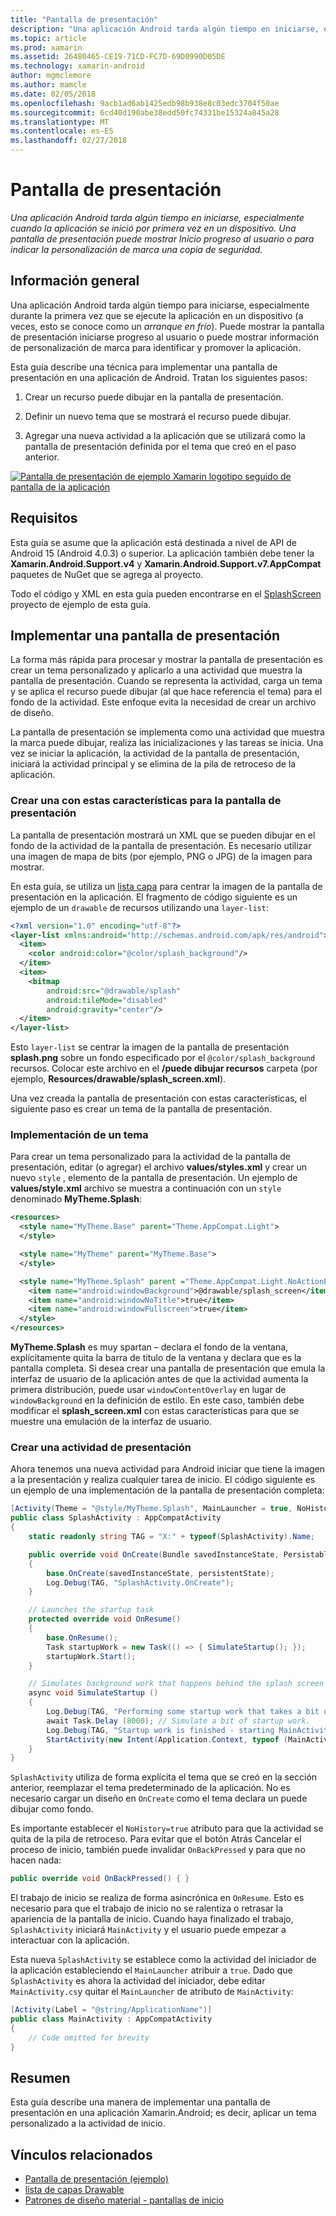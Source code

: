```yaml
---
title: "Pantalla de presentación"
description: "Una aplicación Android tarda algún tiempo en iniciarse, especialmente cuando la aplicación se inició por primera vez en un dispositivo. Una pantalla de presentación puede mostrar Inicio progreso al usuario o para indicar la personalización de marca una copia de seguridad."
ms.topic: article
ms.prod: xamarin
ms.assetid: 26480465-CE19-71CD-FC7D-69D0990D05DE
ms.technology: xamarin-android
author: mgmclemore
ms.author: mamcle
ms.date: 02/05/2018
ms.openlocfilehash: 9acb1ad6ab1425edb98b938e8c03edc3704f50ae
ms.sourcegitcommit: 6cd40d190abe38edd50fc74331be15324a845a28
ms.translationtype: MT
ms.contentlocale: es-ES
ms.lasthandoff: 02/27/2018
---
```

# <a name="splash-screen"></a>Pantalla de presentación

_Una aplicación Android tarda algún tiempo en iniciarse, especialmente cuando la aplicación se inició por primera vez en un dispositivo. Una pantalla de presentación puede mostrar Inicio progreso al usuario o para indicar la personalización de marca una copia de seguridad._

<a name="overview" />

## <a name="overview"></a>Información general

Una aplicación Android tarda algún tiempo para iniciarse, especialmente durante la primera vez que se ejecute la aplicación en un dispositivo (a veces, esto se conoce como un _arranque en frío_). Puede mostrar la pantalla de presentación iniciarse progreso al usuario o puede mostrar información de personalización de marca para identificar y promover la aplicación.

Esta guía describe una técnica para implementar una pantalla de presentación en una aplicación de Android. Tratan los siguientes pasos:

1.  Crear un recurso puede dibujar en la pantalla de presentación.

2.  Definir un nuevo tema que se mostrará el recurso puede dibujar.

3.  Agregar una nueva actividad a la aplicación que se utilizará como la pantalla de presentación definida por el tema que creó en el paso anterior.

[![Pantalla de presentación de ejemplo Xamarin logotipo seguido de pantalla de la aplicación](splash-screen-images/splashscreen-01-sml.png)](splash-screen-images/splashscreen-01.png)


<a name="requirements" />

## <a name="requirements"></a>Requisitos

Esta guía se asume que la aplicación está destinada a nivel de API de Android 15 (Android 4.0.3) o superior. La aplicación también debe tener la **Xamarin.Android.Support.v4** y **Xamarin.Android.Support.v7.AppCompat** paquetes de NuGet que se agrega al proyecto.

Todo el código y XML en esta guía pueden encontrarse en el [SplashScreen](https://developer.xamarin.com/samples/monodroid/SplashScreen) proyecto de ejemplo de esta guía.

<a name="implement" />

## <a name="implementing-a-splash-screen"></a>Implementar una pantalla de presentación

La forma más rápida para procesar y mostrar la pantalla de presentación es crear un tema personalizado y aplicarlo a una actividad que muestra la pantalla de presentación. Cuando se representa la actividad, carga un tema y se aplica el recurso puede dibujar (al que hace referencia el tema) para el fondo de la actividad. Este enfoque evita la necesidad de crear un archivo de diseño.

La pantalla de presentación se implementa como una actividad que muestra la marca puede dibujar, realiza las inicializaciones y las tareas se inicia. Una vez se iniciar la aplicación, la actividad de la pantalla de presentación, iniciará la actividad principal y se elimina de la pila de retroceso de la aplicación.

<a name="drawable" />

### <a name="creating-a-drawable-for-the-splash-screen"></a>Crear una con estas características para la pantalla de presentación

La pantalla de presentación mostrará un XML que se pueden dibujar en el fondo de la actividad de la pantalla de presentación. Es necesario utilizar una imagen de mapa de bits (por ejemplo, PNG o JPG) de la imagen para mostrar.

En esta guía, se utiliza un [lista capa](http://developer.android.com/guide/topics/resources/drawable-resource.html#LayerList) para centrar la imagen de la pantalla de presentación en la aplicación. El fragmento de código siguiente es un ejemplo de un `drawable` de recursos utilizando una `layer-list`:

```xml
<?xml version="1.0" encoding="utf-8"?>
<layer-list xmlns:android="http://schemas.android.com/apk/res/android">
  <item>
    <color android:color="@color/splash_background"/>
  </item>
  <item>
    <bitmap
        android:src="@drawable/splash"
        android:tileMode="disabled"
        android:gravity="center"/>
  </item>
</layer-list>
```

Esto `layer-list` se centrar la imagen de la pantalla de presentación **splash.png** sobre un fondo especificado por el `@color/splash_background` recursos.
Colocar este archivo en el **/puede dibujar recursos** carpeta (por ejemplo, **Resources/drawable/splash_screen.xml**).

Una vez creada la pantalla de presentación con estas características, el siguiente paso es crear un tema de la pantalla de presentación.

<a name="theme" />

### <a name="implementing-a-theme"></a>Implementación de un tema

Para crear un tema personalizado para la actividad de la pantalla de presentación, editar (o agregar) el archivo **values/styles.xml** y crear un nuevo `style` , elemento de la pantalla de presentación. Un ejemplo de **values/style.xml** archivo se muestra a continuación con un `style` denominado **MyTheme.Splash**:

```xml
<resources>
  <style name="MyTheme.Base" parent="Theme.AppCompat.Light">
  </style>

  <style name="MyTheme" parent="MyTheme.Base">
  </style>

  <style name="MyTheme.Splash" parent ="Theme.AppCompat.Light.NoActionBar">
    <item name="android:windowBackground">@drawable/splash_screen</item>
    <item name="android:windowNoTitle">true</item>
    <item name="android:windowFullscreen">true</item>
  </style>
</resources>
```

**MyTheme.Splash** es muy spartan &ndash; declara el fondo de la ventana, explícitamente quita la barra de título de la ventana y declara que es la pantalla completa. Si desea crear una pantalla de presentación que emula la interfaz de usuario de la aplicación antes de que la actividad aumenta la primera distribución, puede usar `windowContentOverlay` en lugar de `windowBackground` en la definición de estilo. En este caso, también debe modificar el **splash_screen.xml** con estas características para que se muestre una emulación de la interfaz de usuario.

<a name="activity" />

### <a name="create-a-splash-activity"></a>Crear una actividad de presentación

Ahora tenemos una nueva actividad para Android iniciar que tiene la imagen a la presentación y realiza cualquier tarea de inicio. El código siguiente es un ejemplo de una implementación de la pantalla de presentación completa:

```csharp
[Activity(Theme = "@style/MyTheme.Splash", MainLauncher = true, NoHistory = true)]
public class SplashActivity : AppCompatActivity
{
    static readonly string TAG = "X:" + typeof(SplashActivity).Name;

    public override void OnCreate(Bundle savedInstanceState, PersistableBundle persistentState)
    {
        base.OnCreate(savedInstanceState, persistentState);
        Log.Debug(TAG, "SplashActivity.OnCreate");
    }

    // Launches the startup task
    protected override void OnResume()
    {
        base.OnResume();
        Task startupWork = new Task(() => { SimulateStartup(); });
        startupWork.Start();
    }

    // Simulates background work that happens behind the splash screen
    async void SimulateStartup ()
    {
        Log.Debug(TAG, "Performing some startup work that takes a bit of time.");
        await Task.Delay (8000); // Simulate a bit of startup work.
        Log.Debug(TAG, "Startup work is finished - starting MainActivity.");
        StartActivity(new Intent(Application.Context, typeof (MainActivity)));
    }
}
```

`SplashActivity` utiliza de forma explícita el tema que se creó en la sección anterior, reemplazar el tema predeterminado de la aplicación.
No es necesario cargar un diseño en `OnCreate` como el tema declara un puede dibujar como fondo.

Es importante establecer el `NoHistory=true` atributo para que la actividad se quita de la pila de retroceso. Para evitar que el botón Atrás Cancelar el proceso de inicio, también puede invalidar `OnBackPressed` y para que no hacen nada:

```csharp
public override void OnBackPressed() { }
```

El trabajo de inicio se realiza de forma asincrónica en `OnResume`. Esto es necesario para que el trabajo de inicio no se ralentiza o retrasar la apariencia de la pantalla de inicio. Cuando haya finalizado el trabajo, `SplashActivity` iniciará `MainActivity` y el usuario puede empezar a interactuar con la aplicación.

Esta nueva `SplashActivity` se establece como la actividad del iniciador de la aplicación estableciendo el `MainLauncher` atribuir a `true`. Dado que `SplashActivity` es ahora la actividad del iniciador, debe editar `MainActivity.cs`y quitar el `MainLauncher` de atributo de `MainActivity`:

```csharp
[Activity(Label = "@string/ApplicationName")]
public class MainActivity : AppCompatActivity
{
    // Code omitted for brevity
}
```

<a name="summary" />

## <a name="summary"></a>Resumen

Esta guía describe una manera de implementar una pantalla de presentación en una aplicación Xamarin.Android; es decir, aplicar un tema personalizado a la actividad de inicio.


## <a name="related-links"></a>Vínculos relacionados

- [Pantalla de presentación (ejemplo)](https://developer.xamarin.com/samples/monodroid/SplashScreen)
- [lista de capas Drawable](http://developer.android.com/guide/topics/resources/drawable-resource.html#LayerList)
- [ Patrones de diseño material - pantallas de inicio](https://www.google.com/design/spec/patterns/launch-screens.html)
